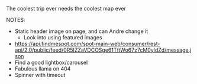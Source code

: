 The coolest trip ever needs the coolest map ever


NOTES:
* Static header image on page, and can Andre change it
  - Look into using featured images
* https://api.findmespot.com/spot-main-web/consumer/rest-api/2.0/public/feed/0R5IZZaVDCOSge61TftWo67z7cM0yldZd/message.json
* Find a good lightbox/carousel
* Fabulous llama on 404
* Spinner with timeout
